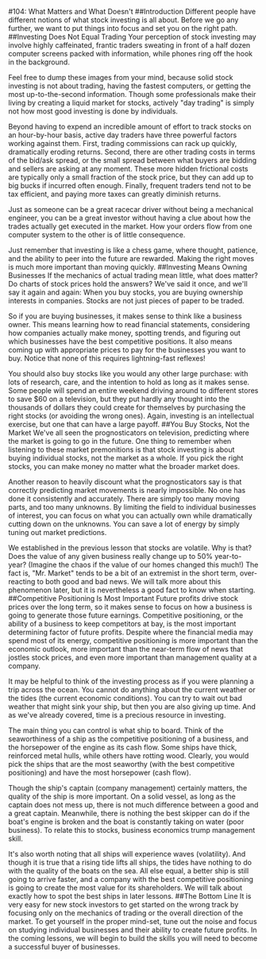 #104: What Matters and What Doesn't
##Introduction
Different people have different notions of what stock investing is all about. Before we go any further, we want to put 
things into focus and set you on the right path. 
##Investing Does Not Equal Trading
Your perception of stock investing may involve highly caffeinated, frantic traders sweating in front of a half dozen 
computer screens packed with information, while phones ring off the hook in the background.

Feel free to dump these images from your mind, because solid stock investing is not about trading, having the fastest 
computers, or getting the most up-to-the-second information. Though some professionals make their living by creating a 
liquid market for stocks, actively "day trading" is simply not how most good investing is done by individuals.

Beyond having to expend an incredible amount of effort to track stocks on an hour-by-hour basis, active day traders have 
three powerful factors working against them. First, trading commissions can rack up quickly, dramatically eroding returns. 
Second, there are other trading costs in terms of the bid/ask spread, or the small spread between what buyers are bidding 
and sellers are asking at any moment. These more hidden frictional costs are typically only a small fraction of the stock 
price, but they can add up to big bucks if incurred often enough. Finally, frequent traders tend not to be tax efficient, 
and paying more taxes can greatly diminish returns.

Just as someone can be a great racecar driver without being a mechanical engineer, you can be a great investor without 
having a clue about how the trades actually get executed in the market. How your orders flow from one computer system 
to the other is of little consequence.

Just remember that investing is like a chess game, where thought, patience, and the ability to peer into the future are 
rewarded. Making the right moves is much more important than moving quickly.
##Investing Means Owning Businesses
If the mechanics of actual trading mean little, what does matter? Do charts of stock prices hold the answers? We've said 
it once, and we'll say it again and again: When you buy stocks, you are buying ownership interests in companies. Stocks 
are not just pieces of paper to be traded.

So if you are buying businesses, it makes sense to think like a business owner. This means learning how to read financial 
statements, considering how companies actually make money, spotting trends, and figuring out which businesses have the best 
competitive positions. It also means coming up with appropriate prices to pay for the businesses you want to buy. Notice 
that none of this requires lightning-fast reflexes!

You should also buy stocks like you would any other large purchase: with lots of research, care, and the intention to 
hold as long as it makes sense. Some people will spend an entire weekend driving around to different stores to save $60 
on a television, but they put hardly any thought into the thousands of dollars they could create for themselves by 
purchasing the right stocks (or avoiding the wrong ones). Again, investing is an intellectual exercise, but one that 
can have a large payoff.
##You Buy Stocks, Not the Market
We've all seen the prognosticators on television, predicting where the market is going to go in the future. One thing to 
remember when listening to these market premonitions is that stock investing is about buying individual stocks, not the 
market as a whole. If you pick the right stocks, you can make money no matter what the broader market does.

Another reason to heavily discount what the prognosticators say is that correctly predicting market movements is nearly 
impossible. No one has done it consistently and accurately. There are simply too many moving parts, and too many unknowns. 
By limiting the field to individual businesses of interest, you can focus on what you can actually own while dramatically 
cutting down on the unknowns. You can save a lot of energy by simply tuning out market predictions.

We established in the previous lesson that stocks are volatile. Why is that? Does the value of any given business really 
change up to 50% year-to-year? (Imagine the chaos if the value of our homes changed this much!) The fact is,  "Mr. Market" 
tends to be a bit of an extremist in the short term, over-reacting to both good and bad news. We will talk more about 
this phenomenon later, but it is nevertheless a good fact to know when starting.
##Competitive Positioning Is Most Important
Future profits drive stock prices over the long term, so it makes sense to focus on how a business is going to generate 
those future earnings. Competitive positioning, or the ability of a business to keep competitors at bay, is the most 
important determining factor of future profits. Despite where the financial media may spend most of its energy, 
competitive positioning is more important than the economic outlook, more important than the near-term flow of news 
that jostles stock prices, and even more important than management quality at a company.

It may be helpful to think of the investing process as if you were planning a trip across the ocean. You cannot do 
anything about the current weather or the tides (the current economic conditions). You can try to wait out bad weather 
that might sink your ship, but then you are also giving up time. And as we've already covered, time is a precious 
resource in investing.

The main thing you can control is what ship to board. Think of the seaworthiness of a ship as the competitive positioning 
of a business, and the horsepower of the engine as its cash flow. Some ships have thick, reinforced metal hulls, while 
others have rotting wood. Clearly, you would pick the ships that are the most seaworthy (with the best competitive 
positioning) and have the most horsepower (cash flow).

Though the ship's captain (company management) certainly matters, the quality of the ship is more important. On a 
solid vessel, as long as the captain does not mess up, there is not much difference between a good and a great captain. 
Meanwhile, there is nothing the best skipper can do if the boat's engine is broken and the boat is constantly taking on 
water (poor business). To relate this to stocks, business economics trump management skill.

It's also worth noting that all ships will experience waves (volatility). And though it is true that a rising tide 
lifts all ships, the tides have nothing to do with the quality of the boats on the sea. All else equal, a better 
ship is still going to arrive faster, and a company with the best competitive positioning is going to create the most 
value for its shareholders. We will talk about exactly how to spot the best ships in later lessons.
##The Bottom Line
It is very easy for new stock investors to get started on the wrong track by focusing only on the mechanics of trading 
or the overall direction of the market. To get yourself in the proper mind-set, tune out the noise and focus on studying 
individual businesses and their ability to create future profits. In the coming lessons, we will begin to build the 
skills you will need to become a successful buyer of businesses.
